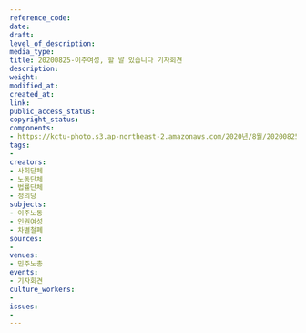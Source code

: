 ```yaml
---
reference_code: 
date: 
draft: 
level_of_description: 
media_type: 
title: 20200825-이주여성, 할 말 있습니다 기자회견
description: 
weight: 
modified_at: 
created_at: 
link: 
public_access_status: 
copyright_status: 
components:
- https://kctu-photo.s3.ap-northeast-2.amazonaws.com/2020년/8월/20200825-이주여성,+할+말+있습니다+기자회견/WW1D6139.jpg
tags:
- 
creators:
- 사회단체
- 노동단체
- 법률단체
- 정의당
subjects:
- 이주노동
- 인권여성
- 차별철폐
sources:
- 
venues:
- 민주노총
events:
- 기자회견
culture_workers:
- 
issues:
- 
---
```

